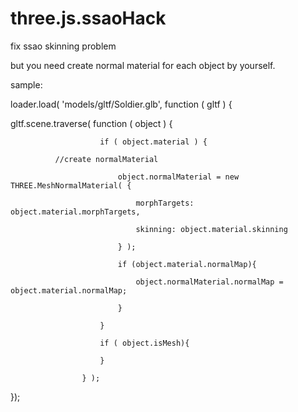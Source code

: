 # three.js.ssaoHack
fix ssao skinning problem

but you need create normal material for each object by yourself.

sample:

loader.load( 'models/gltf/Soldier.glb', function ( gltf ) {

  gltf.scene.traverse( function ( object ) {
  
						if ( object.material ) {
            
              //create normalMaterial
              
							object.normalMaterial = new THREE.MeshNormalMaterial( {
              
								morphTargets: object.material.morphTargets,
                
								skinning: object.material.skinning
                
							} );
              
							if (object.material.normalMap){
              
								object.normalMaterial.normalMap = object.material.normalMap;
                
							}
              
						}
            
						if ( object.isMesh){
							
						}
            
					} );

});

